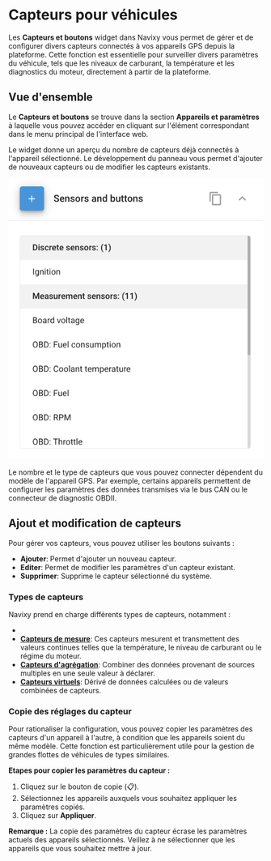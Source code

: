 # Capteurs pour véhicules

Les **Capteurs et boutons** widget dans Navixy vous permet de gérer et de configurer divers capteurs connectés à vos appareils GPS depuis la plateforme. Cette fonction est essentielle pour surveiller divers paramètres du véhicule, tels que les niveaux de carburant, la température et les diagnostics du moteur, directement à partir de la plateforme.

## Vue d'ensemble

Le **Capteurs et boutons** se trouve dans la section **Appareils et paramètres** à laquelle vous pouvez accéder en cliquant sur l'élément correspondant dans le menu principal de l'interface web.

Le widget donne un aperçu du nombre de capteurs déjà connectés à l'appareil sélectionné. Le développement du panneau vous permet d'ajouter de nouveaux capteurs ou de modifier les capteurs existants.

![](../../../guide-de-litilizateur/appareils-et-parametres/attachments/image-20240815-205217.png)

Le nombre et le type de capteurs que vous pouvez connecter dépendent du modèle de l'appareil GPS. Par exemple, certains appareils permettent de configurer les paramètres des données transmises via le bus CAN ou le connecteur de diagnostic OBDII.

## Ajout et modification de capteurs

Pour gérer vos capteurs, vous pouvez utiliser les boutons suivants :

* **Ajouter**: Permet d'ajouter un nouveau capteur.
* **Editer**: Permet de modifier les paramètres d'un capteur existant.
* **Supprimer**: Supprime le capteur sélectionné du système.

### Types de capteurs

Navixy prend en charge différents types de capteurs, notamment :

*
* [**Capteurs de mesure**](measurement-sensors/): Ces capteurs mesurent et transmettent des valeurs continues telles que la température, le niveau de carburant ou le régime du moteur.
* [**Capteurs d'agrégation**](capteurs-dagregation.md): Combiner des données provenant de sources multiples en une seule valeur à déclarer.
* [**Capteurs virtuels**](capteurs-virtuels/): Dérivé de données calculées ou de valeurs combinées de capteurs.

### Copie des réglages du capteur

Pour rationaliser la configuration, vous pouvez copier les paramètres des capteurs d'un appareil à l'autre, à condition que les appareils soient du même modèle. Cette fonction est particulièrement utile pour la gestion de grandes flottes de véhicules de types similaires.

**Etapes pour copier les paramètres du capteur :**

1. Cliquez sur le bouton de copie (📋).
2. Sélectionnez les appareils auxquels vous souhaitez appliquer les paramètres copiés.
3. Cliquez sur **Appliquer**.

**Remarque :** La copie des paramètres du capteur écrase les paramètres actuels des appareils sélectionnés. Veillez à ne sélectionner que les appareils que vous souhaitez mettre à jour.
